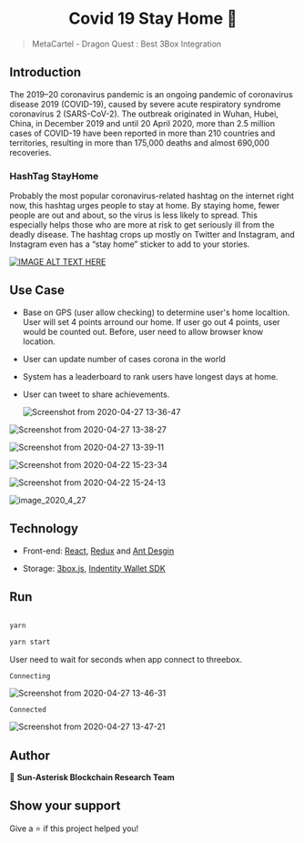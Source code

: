 <h1  align="center">Covid 19 Stay Home 👋</h1>

<p>

</p>

> MetaCartel - Dragon Quest : Best 3Box Integration

## Introduction

The 2019–20 coronavirus pandemic is an ongoing pandemic of coronavirus disease 2019 (COVID-19), caused by severe acute respiratory syndrome coronavirus 2 (SARS-CoV-2). The outbreak originated in Wuhan, Hubei, China, in December 2019 and until 20 April 2020, more than 2.5 million cases of COVID-19 have been reported in more than 210 countries and territories, resulting in more than 175,000 deaths and almost 690,000 recoveries.

### HashTag StayHome

Probably the most popular coronavirus-related hashtag on the internet right now, this hashtag urges people to stay at home. By staying home, fewer people are out and about, so the virus is less likely to spread. This especially helps those who are more at risk to get seriously ill from the deadly disease. The hashtag crops up mostly on Twitter and Instagram, and Instagram even has a “stay home” sticker to add to your stories.

[![IMAGE ALT TEXT HERE](https://user-images.githubusercontent.com/53574829/79953369-f13d0600-84a5-11ea-861d-dafcf41d0e2f.jpeg)](https://youtu.be/6egQkFx7UkM)

## Use Case

- Base on GPS (user allow checking) to determine user's home localtion. User will set 4 points arround our home. If user go out 4 points, user would be counted out. Before, user need to allow browser know location.

- User can update number of cases corona in the world

- System has a leaderboard to rank users have longest days at home.

- User can tweet to share achievements.

  ![Screenshot from 2020-04-27 13-36-47](https://user-images.githubusercontent.com/53574829/80341226-3be6c580-888c-11ea-9518-4f3bbacc1aad.png)

![Screenshot from 2020-04-27 13-38-27](https://user-images.githubusercontent.com/53574829/80341313-69337380-888c-11ea-8b29-8ed3825c1dab.png)

![Screenshot from 2020-04-27 13-39-11](https://user-images.githubusercontent.com/53574829/80341367-7fd9ca80-888c-11ea-9638-411ea7f4e288.png)

![Screenshot from 2020-04-22 15-23-34](https://user-images.githubusercontent.com/53574829/79958573-44ff1d80-84ad-11ea-8b4f-6588dfe7856b.png)

![Screenshot from 2020-04-22 15-24-13](https://user-images.githubusercontent.com/53574829/79958619-58aa8400-84ad-11ea-8280-3951e1872bad.png)

![image_2020_4_27](https://user-images.githubusercontent.com/53574829/80341452-af88d280-888c-11ea-8f3c-572b066aef60.png)

## Technology

- Front-end: [React](https://reactjs.org/), [Redux](https://redux.js.org) and [Ant Desgin](https://ant.design/)

- Storage: [3box.js](https://docs.3box.io/build/web-apps), [Indentity Wallet SDK](https://docs.3box.io/build/wallets)

## Run

```bash

yarn

yarn start

```

User need to wait for seconds when app connect to threebox.

`Connecting`

![Screenshot from 2020-04-27 13-46-31](https://user-images.githubusercontent.com/53574829/80341939-87e63a00-888d-11ea-8d3c-aeba866209c6.png)

`Connected`

![Screenshot from 2020-04-27 13-47-21](https://user-images.githubusercontent.com/53574829/80342017-a6e4cc00-888d-11ea-9560-09c8de0e7f29.png)

## Author

👤 **Sun-Asterisk Blockchain Research Team**

## Show your support

Give a ⭐️ if this project helped you!
